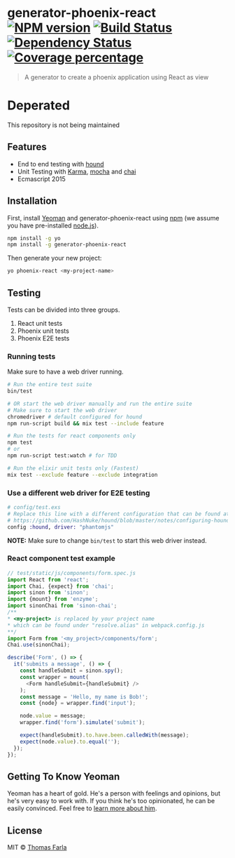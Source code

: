 # generator-phoenix-react [![NPM version][npm-image]][npm-url] [![Build Status][travis-image]][travis-url] [![Dependency Status][daviddm-image]][daviddm-url] [![Coverage percentage][coveralls-image]][coveralls-url]
> A generator to create a phoenix application using React as view

# Deperated
This repository is not being maintained

## Features
- End to end testing with [hound](https://github.com/HashNuke/hound)
- Unit Testing with [Karma](http://karma-runner.github.io), [mocha](https://mochajs.org/) and [chai](http://chaijs.com/)
- Ecmascript 2015

## Installation
First, install [Yeoman](http://yeoman.io) and generator-phoenix-react using [npm](https://www.npmjs.com/) (we assume you have pre-installed [node.js](https://nodejs.org/)).

```bash
npm install -g yo
npm install -g generator-phoenix-react
```

Then generate your new project:

```bash
yo phoenix-react <my-project-name>
```

## Testing
Tests can be divided into three groups.
1. React unit tests
2. Phoenix unit tests
3. Phoenix E2E tests

### Running tests
Make sure to have a web driver running.

```bash
# Run the entire test suite
bin/test

# OR start the web driver manually and run the entire suite
# Make sure to start the web driver
chromedriver # default configured for hound
npm run-script build && mix test --include feature

# Run the tests for react components only
npm test
# or
npm run-script test:watch # for TDD

# Run the elixir unit tests only (Fastest)
mix test --exclude feature --exclude integration
```

### Use a different web driver for E2E testing

```elixir
# config/test.exs
# Replace this line with a different configuration that can be found at
# https://github.com/HashNuke/hound/blob/master/notes/configuring-hound.md
config :hound, driver: "phantomjs"
```

**NOTE:** Make sure to change `bin/test` to start this web driver instead.

### React component test example

```javascript
// test/static/js/components/form.spec.js
import React from 'react';
import Chai, {expect} from 'chai';
import sinon from 'sinon';
import {mount} from 'enzyme';
import sinonChai from 'sinon-chai';
/**
* <my-project> is replaced by your project name
* which can be found under "resolve.alias" in webpack.config.js
**/
import Form from '<my_project>/components/form';
Chai.use(sinonChai);

describe('Form', () => {
  it('submits a message', () => {
    const handleSubmit = sinon.spy();
    const wrapper = mount(
      <Form handleSubmit={handleSubmit} />
    );
    const message = 'Hello, my name is Bob!';
    const {node} = wrapper.find('input');

    node.value = message;
    wrapper.find('form').simulate('submit');

    expect(handleSubmit).to.have.been.calledWith(message);
    expect(node.value).to.equal('');
  });
});
```

## Getting To Know Yeoman
Yeoman has a heart of gold. He's a person with feelings and opinions, but he's very easy to work with. If you think he's too opinionated, he can be easily convinced. Feel free to [learn more about him](http://yeoman.io/).

## License
MIT © [Thomas Farla](http://farla.io)

[npm-image]: https://badge.fury.io/js/generator-phoenix-react.svg
[npm-url]: https://npmjs.org/package/generator-phoenix-react
[travis-image]: https://travis-ci.org/TFarla/generator-phoenix-react.svg?branch=master
[travis-url]: https://travis-ci.org/TFarla/generator-phoenix-react
[daviddm-image]: https://david-dm.org/TFarla/generator-phoenix-react.svg?theme=shields.io
[daviddm-url]: https://david-dm.org/TFarla/generator-phoenix-react
[coveralls-image]: https://coveralls.io/repos/TFarla/generator-phoenix-react/badge.svg
[coveralls-url]: https://coveralls.io/r/TFarla/generator-phoenix-react
